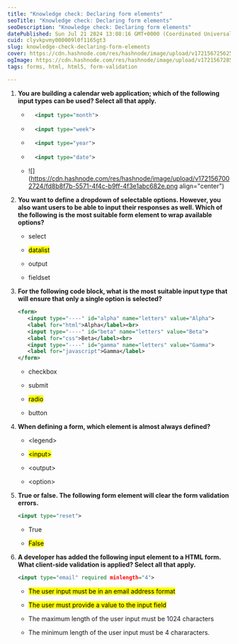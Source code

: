 ```yaml
---
title: "Knowledge check: Declaring form elements"
seoTitle: "Knowledge check: Declaring form elements"
seoDescription: "Knowledge check: Declaring form elements"
datePublished: Sun Jul 21 2024 13:08:16 GMT+0000 (Coordinated Universal Time)
cuid: clyvkpvmy000009l0f1165gt3
slug: knowledge-check-declaring-form-elements
cover: https://cdn.hashnode.com/res/hashnode/image/upload/v1721567256251/de61aa2a-d20b-4496-912d-abc070635471.png
ogImage: https://cdn.hashnode.com/res/hashnode/image/upload/v1721567285545/4a4b2fde-ce60-45b4-9af0-d6155242e603.png
tags: forms, html, html5, form-validation

---
```


1. **You are building a calendar web application; which of the following input types can be used? Select all that apply.**
    
    * ```xml
        <input type="month">
        ```
        
    * ```xml
        <input type="week">
        ```
        
    * ```xml
        <input type="year">
        ```
        
    * ```xml
        <input type="date">
        ```
        
    * ![](https://cdn.hashnode.com/res/hashnode/image/upload/v1721567002724/fd8b8f7b-5571-4f4c-b9ff-4f3e1abc682e.png align="center")
        
2. **You want to define a dropdown of selectable options. However, you also want users to be able to input their responses as well. Which of the following is the most suitable form element to wrap available options?**
    
    * select
        
    * <mark>datalist</mark>
        
    * output
        
    * fieldset
        
3. **For the following code block, what is the most suitable input type that will ensure that only a single option is selected?**
    
    ```xml
    <form>
       <input type="----" id="alpha" name="letters" value="Alpha">
       <label for="html">Alpha</label><br>
       <input type="----" id="beta" name="letters" value="Beta">
       <label for="css">Beta</label><br>
       <input type="----" id="gamma" name="letters" value="Gamma">
       <label for="javascript">Gamma</label>
    </form>
    ```
    
    * checkbox
        
    * submit
        
    * <mark>radio</mark>
        
    * button
        
4. **When defining a form, which element is almost always defined?**
    
    * &lt;legend&gt;
        
    * <mark>&lt;input&gt;</mark>
        
    * &lt;output&gt;
        
    * &lt;option&gt;
        
5. **True or false. The following form element will clear the form validation errors.**
    
    ```xml
    <input type="reset">
    ```
    
    * True
        
    * <mark>False</mark>
        
6. **A developer has added the following input element to a HTML form. What client-side validation is applied? Select all that apply.**
    
    ```xml
    <input type="email" required minlength="4">
    ```
    
    * <mark>The user input must be in an email address format</mark>
        
    * <mark>The user must provide a value to the input field</mark>
        
    * The maximum length of the user input must be 1024 characters
        
    * The minimum length of the user input must be 4 chararacters.